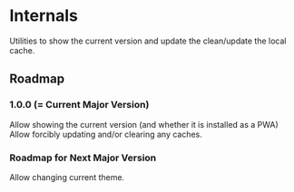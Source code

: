 # Internals

Utilities to show the current version and update the clean/update the local cache.

## Roadmap

### 1.0.0 (= Current Major Version)
Allow showing the current version (and whether it is installed as a PWA)
Allow forcibly updating and/or clearing any caches.

### Roadmap for Next Major Version
Allow changing current theme.

  